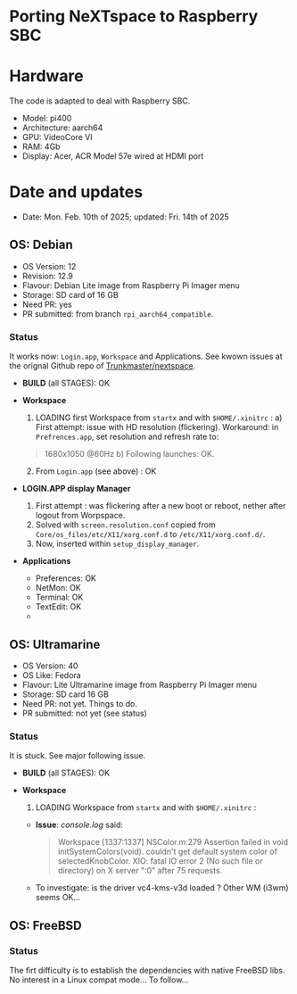 # Porting NeXTspace to Raspberry SBC

# Hardware

The code is adapted to deal with Raspberry SBC.

- Model: pi400
- Architecture: aarch64
- GPU: VideoCore VI
- RAM: 4Gb
- Display: Acer, ACR Model 57e wired at HDMI port

# Date and updates

- Date: Mon. Feb. 10th of 2025; updated: Fri. 14th of 2025

## OS: Debian

- OS Version: 12
- Revision: 12.9
- Flavour: Debian Lite image from Raspberry Pi Imager menu
- Storage: SD card of 16 GB
- Need PR: yes
- PR submitted: from branch `rpi_aarch64_compatible`.

### Status

It works now: `Login.app`, `Workspace` and Applications.
See kwown issues at the orignal Github repo of [Trunkmaster/nextspace](https://github.com/trunkmaster/nextspace).

- **BUILD** (all STAGES): OK

- **Workspace** 
  1) LOADING first Workspace from `startx` and with `$HOME/.xinitrc` :
   a) First attempt: issue with HD resolution (flickering). Workaround: in `Prefrences.app`, set resolution and refresh rate to:
    > 1680x1050 @60Hz
   b) Following launches: OK.
  2) From `Login.app` (see above) : OK

- **LOGIN.APP display Manager**
  1) First attempt : was flickering after a new boot or reboot, nether after logout from Worpspace.
  2) Solved with `screen.resolution.conf` copied from `Core/os_files/etc/X11/xorg.conf.d` to `/etc/X11/xorg.conf.d/`.
  3) Now, inserted within `setup_display_manager`.

- **Applications**
  - Preferences: OK
  - NetMon: OK 
  - Terminal: OK
  - TextEdit: OK
  - 

## OS: Ultramarine

- OS Version: 40
- OS Like: Fedora
- Flavour: Lite Ultramarine image from Raspberry Pi Imager menu
- Storage: SD card 16 GB
- Need PR: not yet. Things to do.
- PR submitted: not yet (see status)

### Status

It is stuck. See major following issue.

- **BUILD** (all STAGES): OK 

- **Workspace** 
  1) LOADING Workspace from `startx` and with `$HOME/.xinitrc` :
  - **Issue**: _console.log_ said:
    > Workspace [1337:1337] NSColor.m:279 Assertion failed in void initSystemColors(void). couldn't get default system color of selectedKnobColor.
    > XIO: fatal IO error 2 (No such file or directory) on X server ":0" after 75 requests.

  - To investigate: is the driver vc4-kms-v3d loaded ? Other WM (i3wm) seems OK... 

## OS: FreeBSD

### Status

The firt difficulty is to establish the dependencies with native FreeBSD libs. No interest in a Linux compat mode...
To follow...
